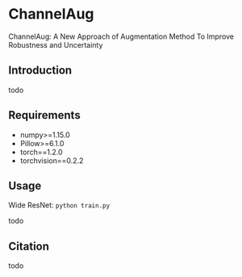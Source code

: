 # ChannelAug
ChannelAug: A New Approach of Augmentation Method To Improve Robustness and Uncertainty

## Introduction

todo

## Requirements

*   numpy>=1.15.0
*   Pillow>=6.1.0
*   torch==1.2.0
*   torchvision==0.2.2

## Usage

Wide ResNet: `python train.py`

todo


## Citation

todo